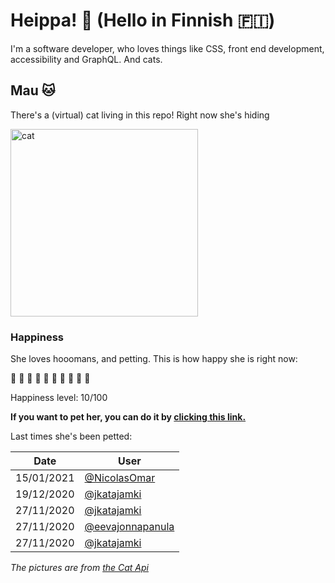 # Heippa! :wave: (Hello in Finnish :finland:)

I'm a software developer, who loves things like CSS, front end development, accessibility and GraphQL. And cats.

<!-- Cat Widget Start -->
## Mau :cat:

There's a (virtual) cat living in this repo! Right now she's hiding

<img src=https://cdn2.thecatapi.com/images/3ur.jpg alt="cat" width=300 />
  
### Happiness
  She loves hooomans, and petting. This is how happy she is right now: 
  
  :sparkling_heart: :black_heart: :black_heart: :black_heart: :black_heart: :black_heart: :black_heart: :black_heart: :black_heart: :black_heart: 
  
  Happiness level: 10/100
   
  **If you want to pet her, you can do it by [clicking this link.](https://github.com/eevajonnapanula/eevajonnapanula/issues/new?title=pet-cat&body=Just+submit+the+issue+-+that%27s+all+you+have+to+do+%3Acat%3A)**
  
  Last times she's been petted: 

Date | User
------- | ---------
 15/01/2021 | [@NicolasOmar](https://github.com/NicolasOmar)
19/12/2020 | [@jkatajamki](https://github.com/jkatajamki)
27/11/2020 | [@jkatajamki](https://github.com/jkatajamki)
27/11/2020 | [@eevajonnapanula](https://github.com/eevajonnapanula)
27/11/2020 | [@jkatajamki](https://github.com/jkatajamki)
  

*The pictures are from [the Cat Api](https://thecatapi.com/)*
<!-- Cat Widget End -->
